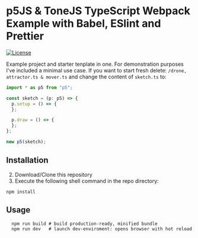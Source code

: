 # **p5JS & ToneJS TypeScript Webpack Example** with Babel, ESlint and Prettier

[![License](https://img.shields.io/github/license/derkalaender/p5js-typescript-webpack.svg?color=blue&style=flat-square)](https://github.com/derkalaender/p5js-typescript-webpack/blob/master/LICENSE)

Example project and starter tenplate in one. 
For demonstration purposes I've included a minimal use case. If you want to start fresh delete: `/drone, attractor.ts & mover.ts` and change the
content of `sketch.ts` to:

```ts
import * as p5 from "p5";

const sketch = (p: p5) => {
  p.setup = () => {
  };

  p.draw = () => {
  };
};

new p5(sketch);
```

## Installation

2. Download/Clone this repository
3. Execute the following shell command in the repo directory:

```shell
npm install
```

## Usage

```shell
  npm run build # build production-ready, minified bundle
  npm run dev   # launch dev-enviroment: opens browser with hot reload
```
